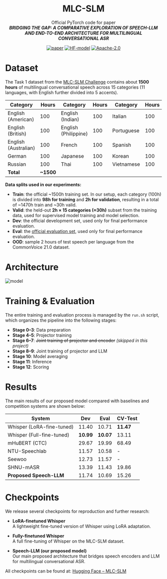 <div align="center">
    <h1>
  MLC-SLM
    </h1>
    <p>
    Official PyTorch code for paper <br>
    <b><em>BRIDGING THE GAP: A COMPARATIVE EXPLORATION OF SPEECH-LLM AND END-TO-END ARCHITECTURE FOR MULTILINGUAL CONVERSATIONAL ASR</em></b>
    </p>
    <p>
    </p>
    <a href="#"><img src="https://img.shields.io/badge/Paper-ArXiv-red" alt="paper"></a>
    <a href="https://huggingface.co/YuCeong-May/MLC-SLM/"><img src="https://img.shields.io/badge/Hugging%20Face-Model%20Page-yellow" alt="HF-model"></a>
    <a href="https://github.com/FireRedTeam/FireRedTTS"><img src="https://img.shields.io/badge/License-Apache%202.0-blue.svg" alt="Apache-2.0"></a>
</div>

# Dataset

The Task 1 dataset from the [MLC-SLM Challenge](https://www.nexdata.ai/competition/mlc-slm) contains about **1500 hours** of multilingual conversational speech across 15 categories (11 languages, with English further divided into 5 accents).

| Category             | Hours | Category             | Hours | Category       | Hours |
|----------------------|-------|----------------------|-------|----------------|-------|
| English (American)   | 100   | English (Indian)     | 100   | Italian        | 100   |
| English (British)    | 100   | English (Philippine) | 100   | Portuguese     | 100   |
| English (Australian) | 100   | French               | 100   | Spanish        | 100   |
| German               | 100   | Japanese             | 100   | Korean         | 100   |
| Russian              | 100   | Thai                 | 100   | Vietnamese     | 100   |
| **Total**            |**~1500**|                    |       |                |       |

**Data splits used in our experiments:**
- **Train**: the official ~1500h training set. In our setup, each category (100h) is divided into **98h for training** and **2h for validation**, resulting in a total of ~1470h train and ~30h valid.  
- **Valid**: the held-out **2h × 15 categories (≈30h)** subset from the training data, used for supervised model training and model selection.  
- **Dev**: the official development set, used only for final performance evaluation.  
- **Eval**: the [official evaluation set](https://huggingface.co/datasets/bsmu/MLC-SLM-Eval), used only for final performance evaluation.  
- **OOD**: sample 2 hours of test speech per language from the CommonVoice 21.0 dataset.   

# Architecture

![model](model.png)


# Training & Evaluation

The entire training and evaluation process is managed by the `run.sh` script, which organizes the pipeline into the following stages:  

- **Stage 0–3**: Data preparation  
- **Stage 4–5**: Projector training  
- **Stage 6–7**: ~~Joint training of projector and encoder~~ *(skipped in this project)*  
- **Stage 8–9**: Joint training of projector and LLM  
- **Stage 10**: Model averaging  
- **Stage 11**: Inference  
- **Stage 12**: Scoring

# Results

The main results of our proposed model compared with baselines and competition systems are shown below:

| **System**                | **Dev** | **Eval** | **CV-Test** |
|----------------------------|---------|----------|-------------|
| Whisper (LoRA-fine-tuned)  | 11.40   | 10.71    | **11.47**   |
| Whisper (Full-fine-tuned)  | **10.99**   | **10.07**    | 13.11       |
| mHuBERT (CTC)              | 29.67   | 19.99    | 68.49       |
| NTU-Speechlab              | 11.57   | 10.58    | -           |
| Seewoo                     | 12.73   | 11.57    | -           |
| SHNU-mASR                  | 13.39   | 11.43    | 19.86       |
| **Proposed Speech-LLM**    | 11.74   | 10.69| 15.26       |



# Checkpoints

We release several checkpoints for reproduction and further research:  

- **LoRA-finetuned Whisper**  
  A lightweight fine-tuned version of Whisper using LoRA adaptation.  

- **Fully-finetuned Whisper**  
  A full fine-tuning of Whisper on the MLC-SLM dataset.  

- **Speech-LLM (our proposed model)**  
  Our main proposed architecture that bridges speech encoders and LLM for multilingual conversational ASR.  

All checkpoints can be found at: [Hugging Face – MLC-SLM](https://huggingface.co/YuCeong-May/MLC-SLM/tree/main)
